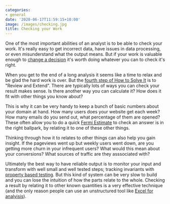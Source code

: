 ```yaml
---
categories:
- general
date: '2020-06-17T11:59:15+10:00'
image: /images/checking.jpg
title: Checking your Work
---
```


One of the most important abilities of an analyst is to be able to check your work.
It's really easy to get incorrect data, have issues in data processing, or even misunderstand what the output means.
But if your work is valuable enough to [change a decision](/analysis-decision) it's worth doing whatever you can to check it's right.

When you get to the end of a long analysis it seems like a time to relax and be glad the hard work is over.
But the [fourth step of How to Solve It](https://en.wikipedia.org/wiki/How_to_Solve_It) is to "Review and Extend".
There are typically lots of ways you can check your result makes sense.
Is there another way you can calculate it?
How does it fit with other things you know about?

This is why it can be very handy to keep a bunch of basic numbers about your domain at hand.
How many users does your website get each week?
How many emails do you send out, what percentage of them are opened?
These often allow you to do a quick [Fermi Estimate](https://en.wikipedia.org/wiki/Fermi_problem) to check an answer is in the right ballpark, by relating it to one of these other things.

Thinking through how it to relates to other things can also help you gain insight.
If the pageviews went up but weekly users went down, are you getting more churn in your infrequent users?
What would this mean about your conversions?
What sources of traffic are they asssociated with?

Ultimately the best way to have reliable output is to monitor your input and transform with well small and well tested steps; tracking invariants with [property based testing](/property-based-testing).
But this kind of system can be very slow to build and you can lose the intuition of how the parts relate to the whole.
Checking a result by relating it to other known quantities is a very effective technique (and the only reason people can use an unstructured tool like [Excel for analyisis](/using-excel)).